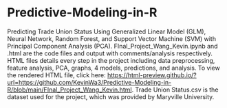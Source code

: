# Predictive-Modeling-in-R
Predicting Trade Union Status Using Generalized Linear Model (GLM), Neural Network, Random Forest, and Support Vector Machine (SVM) with Principal Component Analysis (PCA).
FInal_Project_Wang_Kevin.ipynb and .html are the code files and output with comments/analysis respectively. 
HTML files details every step in the project including data preprocessing, feature analysis, PCA, graphs, 4 models, predictions, and analysis. 
To view the rendered HTML file, click here: https://html-preview.github.io/?url=https://github.com/KevinWa3/Predictive-Modeling-in-R/blob/main/FInal_Project_Wang_Kevin.html. 
Trade Union Status.csv is the dataset used for the project, which was provided by Maryville University. 

